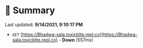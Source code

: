 # 📖 Summary
Last updated: **9/14/2021, 9:10:17 PM**

- `GET` [https://Bhadwa-sala.toxicblte.repl.co](https://Bhadwa-sala.toxicblte.repl.co) - **Down** (557ms)
